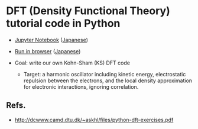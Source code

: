 # DFT (Density Functional Theory) tutorial code in Python

- [Jupyter Notebook](./numpy_1ddft.ipynb) ([Japanese](./numpy_1ddft_jp.ipynb))
- [Run in browser](https://colab.research.google.com/github/tamuhey/python_1d_dft/blob/master/numpy_1ddft.ipynb) ([Japanese](https://colab.research.google.com/github/tamuhey/python_1d_dft/blob/master/numpy_1ddft_jp.ipynb))

- Goal: write our own Kohn-Sham (KS) DFT code
  - Target: a harmonic oscillator including kinetic energy, electrostatic repulsion between the electrons, and the local density approximation for electronic interactions, ignoring correlation.

## Refs.

- http://dcwww.camd.dtu.dk/~askhl/files/python-dft-exercises.pdf
